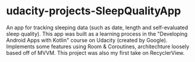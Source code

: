# udacity-projects-SleepQualityApp

An app for tracking sleeping data (such as date, length and self-evaluated sleep quality).
This app was built as a learning process in the "Developing Android Apps with Kotlin" course on Udacity (created by Google).
Implements some features using Room & Coroutines, architechture loosely based off of MVVM.
This project was also my first take on RecyclerView.
